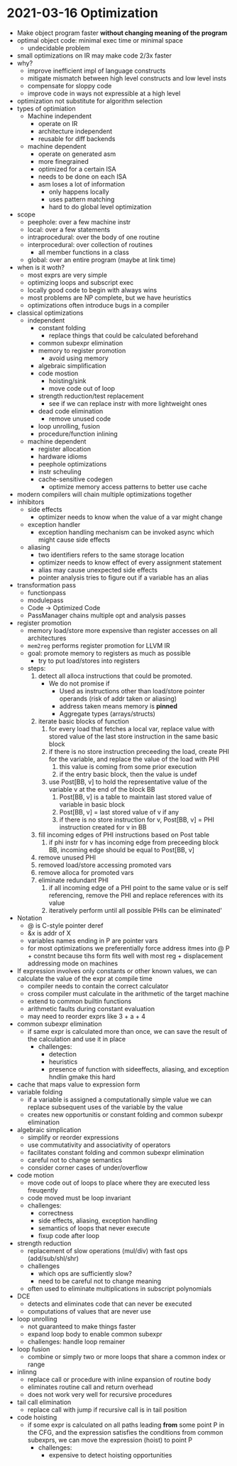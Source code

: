 # 2021-03-16 Optimization

* Make object program faster **without changing meaning of the program**
* optimal object code: minimal exec time or minimal space
  * undecidable problem
* small optimizations on IR may make code 2/3x faster
* why?
  * improve inefficient impl of language constructs
  * mitigate mismatch between high level constructs and low level insts
  * compensate for sloppy code
  * improve code in ways not expressible at a high level
* optimization not substitute for algorithm selection
* types of optimiation
  * Machine independent
    * operate on IR
    * architecture independent
    * reusable for diff backends
  * machine dependent
    * operate on generated asm
    * more finegrained
    * optimized for a certain ISA
    * needs to be done on each ISA
    * asm loses a lot of information
      * only happens locally
      * uses pattern matching
      * hard to do global level optimization
* scope
  * peephole: over a few machine instr
  * local: over a few statements
  * intraprocedural: over the body of one routine
  * interprocedural: over collection of routines
    * all member functions in a class
  * global: over an entire program (maybe at link time)
* when is it woth?
  * most exprs are very simple
  * optimizing loops and subscript exec
  * locally good code to begin with always wins
  * most problems are NP complete, but we have heuristics
  * optimizations often introduce bugs in a compiler
* classical optimizations
  * independent
    * constant folding
      * replace things that could be calculated beforehand
    * common subexpr elimination
    * memory to register promotion
      * avoid using memory
    * algebraic simplification
    * code mostion
      * hoisting/sink
      * move code out of loop
    * strength reduction/test replacement
      * see if we can replace instr with more lightweight ones
    * dead code elimination
      * remove unused code
    * loop unrolling, fusion
    * procedure/function inlining
  * machine dependent
    * register allocation
    * hardware idioms
    * peephole optimizations
    * instr scheuling
    * cache-sensitive codegen
      * optimize memory access patterns to better use cache
* modern compilers will chain multiple optimizations together
* inhibitors
  * side effects
    * optimizer needs to know when the value of a var might change
  * exception handler
    * exception handling mechanism can be invoked async which might cause side effects
  * aliasing
    * two identifiers refers to the same storage location
    * optimizer needs to know effect of every assignment statement
    * alias may cause unexpected side effects
    * pointer analysis tries to figure out if a variable has an alias
* transformation pass 
  * functionpass
  * modulepass
  * Code -> Optimized Code
  * PassManager chains multiple opt and analysis passes
* register promotion
  * memory load/store more expensive than register accesses on all architectures
  * `mem2reg` performs register promotion for LLVM IR
  * goal: promote memory to registers as much as possible
    * try to put load/stores into registers
  * steps:
    1. detect all alloca instructions that could be promoted. 
       * We do not promise if
         * Used as instructions other than load/store pointer operands (risk of addr taken or aliasing)
         * address taken means memory is **pinned**
         * Aggregate types (arrays/structs)
    2. iterate basic blocks of function
       1. for every load that fetches a local var, replace value with stored value of the last store instruction in the same basic block
       2. if there is no store instruction preceeding the load, create PHI for the variable, and replace the value of the load with PHI
          1. this value is coming from some prior execution
          2. if the entry basic block, then the value is undef
       3. use Post[BB, v] to hold the representative value of the variable v at the end of the block BB
          1. Post[BB, v] is a table to maintain last stored value of variable in basic block
          2. Post[BB, v] = last stored value of v if any
          3. if there is no store instruction for v, Post[BB, v] = PHI instruction created for v in BB
    3. fill incoming edges of PHI instructions based on Post table
       1. if phi instr for v has incoming edge from preceeding block BB, incoming edge should be equal to Post[BB, v]
    4. remove unused PHI
    5. removed load/store accessing promoted vars
    6. remove alloca for promoted vars
    7. eliminate redundant PHI
       1. if all incoming edge of a PHI point to the same value or is self referencing, remove the PHI and replace references with its value
       2. iteratively perform until all possible PHIs can be eliminated'
* Notation
  * @ is C-style pointer deref
  * &x is addr of X
  * variables names ending in P are pointer vars
  * for most optimizations we preferentially force address itmes into @ P + constnt because tihs form fits well with most reg + displacement addressing mode on machines
* If expression involves only constants or other known values, we can calculate the value of the expr at compile time
  * compiler needs to contain the correct calculator
  * cross compiler must calculate in the arithmetic of the target machine
  * extend to common builtin functions
  * arithmetic faults during constant evaluation
  * may need to reorder exprs like 3 + a + 4
* common subexpr elimination
  * if same expr is calculated more than once, we can save the result of the calculation and use it in place
    * challenges:
      * detection
      * heuristics
      * presence of function with sideeffects, aliasing, and exception hndlin gmake this hard
* cache that maps value to expression form
* variable folding
  * if a variable is assigned a computationally simple value we can replace subsequent uses of the variable by the value
  * creates new opportunitis or constant folding and common subexpr elimination
* algebraic simplication
  * simplify or reorder expressions
  * use commutativity and associativity of operators
  * facilitates constant folding and common subexpr elimination
  * careful not to change semantics
  * consider corner cases of under/overflow
* code motion
  * move code out of loops to place where they are executed less freuqently
  * code moved must be loop invariant
  * challenges:
    * correctness
    * side effects, aliasing, exception handling
    * semantics of loops that never execute
    * fixup code after loop
* strength reduction
  * replacement of slow operations (mul/div) with fast ops (add/sub/shl/shr)
  * challenges
    * which ops are sufficiently slow?
    * need to be careful not to change meaning
  * often used to eliminate multiplications in subscript polynomials
* DCE
  * detects and eliminates code that can never be executed
  * computations of values that are never use
* loop unrolling
  * not guaranteed to make things faster
  * expand loop body to enable common subexpr
  * challenges: handle loop remainer
* loop fusion
  * combine or simply two or more loops that share a common index or range
* inlinng
  * replace call or procedure with inline expansion of routine body 
  * eliminates routine call and return overhead
  * does not work very well for recursive procedures
* tail call elimination
  * replace call with jump if recursive call is in tail position
* code hoisting
  * if some expr is calculated on all paths leading **from** some point P in the CFG, and the expression satisfies the conditions from common subexprs, we can move the expression (hoist) to point P
    * challenges:
      * expensive to detect hoisting opportunities

